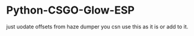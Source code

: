 # Python-CSGO-Glow-ESP
just uodate offsets from haze dumper
you csn use this as it is or add to it.
